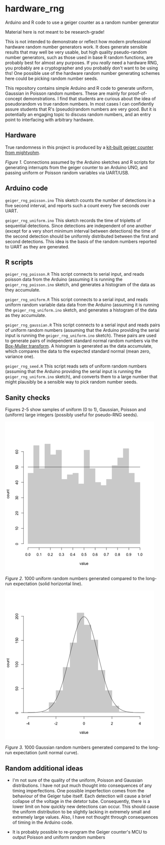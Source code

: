 # hardware_rng
Arduino and R code to use a geiger counter as a random number generator

Material here is not meant to be research-grade!  

This is not intended to demonstrate or reflect how modern professional hardware random number generators work.  It does generate sensible results that may well be very usable, but high quality pseudo-random number generators, such as those used in base R random functions, are probably best for almost any purposes.  If you *really* need a hardware RNG, you probably are a cryptographer and you probably don't want to be using ths!  One possible use of the hardware random number generating schemes here could be picking random number seeds.

This repository contains simple Arduino and R code to generate uniform, Gaussian in Poisson random numbers.   These are mainly for proof-of-concept demonstrations.  I find that students are curious about the idea of pseudorandom vs true random numbers. In most cases I can confidently assure students that R's (pseudo)random numbers are very good. But it is potentially an engaging topic to discuss random numbers, and an entry point to interfacing with arbitrary hardware.


## Hardware

True randomness in this project is produced by a 
[kit-built geiger counter from mightyohm](https://mightyohm.com/blog/products/geiger-counter/).

*Figure 1.* Connections assumed by the Arduino sketches and R scripts for generating interrupts from the geiger counter to an Arduino UNO, and passing uniform or Poisson random variables via UART/USB.

## Arduino code

`geiger_rng_poisson.ino` This sketch counts the number of detections in a five second interval, and reports such a count every five seconds over UART.

`geiger_rng_uniform.ino` This sketch records the time of tripletts of sequential detections.  Since detections are independent of one another (except for a very short minimum interval between detections) the time of the second detection should be uniformly distributed between the first and second detections.  This idea is the basis of the random numbers reported to UART as they are generated.

## R scripts

`geiger_rng_poisson.R` This script connects to serial input, and reads poisson data from the Arduino (assuming it is running the ``geiger_rng_poisson.ino`` sketch, and generates a histogram of the data as they accumulate.

`geiger_rng_uniform.R` This script connects to a serial input, and reads uniform random variable data data from the Arduino (assuming it is running the ``geiger_rng_uniform.ino`` sketch, and generates a histogram of the data as they accumulate.

`geiger_rng_gaussian.R` This script connects to a serial input and reads pairs of uniform random numbers (assuming that the Arduino providing the serial input is running the `geiger_rng_uniform.ino` sketch).  These pairs are used to generate pairs of independent standard normal random numbers via the [Box-Muller transform](https://en.wikipedia.org/wiki/Box%E2%80%93Muller_transform).  A histogram is generated as the data accumulate, which compares the data to the expected standard normal (mean zero, variance one).

`geiger_rng_seed.R` This script reads sets of uniform random numbers (assuming that the Arduino providing the serial input is running the `geiger_rng_uniform.ino` sketch), and converts them to a large number that might plausibly be a sensible way to pick random number seeds.

## Sanity checks

Figures 2-5 show samples of uniform (0 to 1), Gaussian, Poisson and (uniform) large integers (possibly useful for pseudo-RNG seeds).

![uniform example](./figures/uniform_rng_example.png)

*Figure 2.* 1000 uniform random numbers generated compared to the long-run expectation (solid horizontal line).

![gaussian example](./figures/gaussian_rng_example.png)

*Figure 3.* 1000 Gaussian random numbers generated compared to the long-run expectation (unit normal curve).

## Random additional ideas

- I'm not sure of the quality of the uniform, Poisson and Gaussian distributions.  I have not put much thought into consequences of any timing imperfections.  One possible imperfection comes from the behaviour of the Geiger tube itself.  Each detection will cause a brief collapse of the voltage in the detetor tube. Consequently, there is a lower limit on how quickly new detections can occur. This should cause the uniform distribution to be slightly lacking in extremely small and extremely large values. Also, I have not thought through consequences of timing in the Arduino code.

- It is probably possible to re-program the Geiger counter's MCU to output Poisson and uniform random numbers

